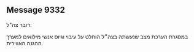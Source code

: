 ## Message 9332

דובר צה"ל: 

במסגרת הערכת מצב שנעשתה בצה״ל הוחלט על עיבוי וגיוס אנשי מילואים למערך ההגנה האווירית.

